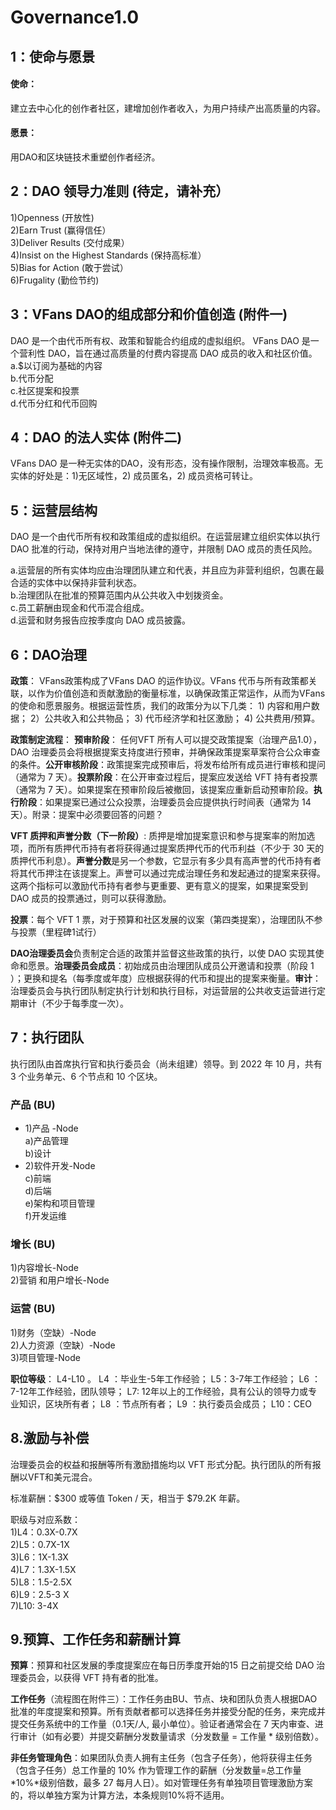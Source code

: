 # Governance1.0

## 1：使命与愿景
#### 使命：
建立去中心化的创作者社区，建增加创作者收入，为用户持续产出高质量的内容。
#### 愿景：
用DAO和区块链技术重塑创作者经济。

## 2：DAO 领导力准则 (待定，请补充）
1)Openness (开放性) <br>
2)Earn Trust (赢得信任） <br>
3)Deliver Results (交付成果） <br>
4)Insist on the Highest Standards (保持高标准） <br>
5)Bias for Action (敢于尝试） <br>
6)Frugality (勤俭节约)  <br>

## 3：VFans DAO的组成部分和价值创造 (附件一)
DAO 是一个由代币所有权、政策和智能合约组成的虚拟组织。 VFans DAO 是一个营利性 DAO，旨在通过高质量的付费内容提高 DAO 成员的收入和社区价值。
a.$以订阅为基础的内容 <br>
b.代币分配 <br>
c.社区提案和投票 <br>
d.代币分红和代币回购 <br>

## 4：DAO 的法人实体 (附件二)
VFans DAO 是一种无实体的DAO，没有形态，没有操作限制，治理效率极高。无实体的好处是：1)无区域性，2) 成员匿名，2) 成员资格可转让。

## 5：运营层结构
DAO 是一个由代币所有权和政策组成的虚拟组织。在运营层建立组织实体以执行 DAO 批准的行动，保持对用户当地法律的遵守，并限制 DAO 成员的责任风险。<br>

a.运营层的所有实体均应由治理团队建立和代表，并且应为非营利组织，包裹在最合适的实体中以保持非营利状态。<br>
b.治理团队在批准的预算范围内从公共收入中划拨资金。<br>
c.员工薪酬由现金和代币混合组成。<br>
d.运营和财务报告应按季度向 DAO 成员披露。<br>

## 6：DAO治理
**政策**： VFans政策构成了VFans DAO 的运作协议。VFans 代币与所有政策都关联，以作为价值创造和贡献激励的衡量标准，以确保政策正常运作，从而为VFans的使命和愿景服务。根据运营性质，我们的政策分为以下几类： 1) 内容和用户数据； 2）公共收入和公共物品； 3) 代币经济学和社区激励； 4) 公共费用/预算。

**政策制定流程**： **预审阶段**： 任何VFT 所有人可以提交政策提案（治理产品1.0），  DAO 治理委员会将根据提案支持度进行预审，并确保政策提案草案符合公众审查的条件。**公开审核阶段**：政策提案完成预审后，将发布给所有成员进行审核和提问（通常为 7 天）。**投票阶段**：在公开审查过程后，提案应发送给 VFT 持有者投票（通常为 7 天）。如果提案在预审阶段后被撤回，该提案应重新启动预审阶段。**执行阶段**：如果提案已通过公众投票，治理委员会应提供执行时间表（通常为 14 天）。附录：提案中必须要回答的问题？

**VFT 质押和声誉分数（下一阶段）**: 质押是增加提案意识和参与提案率的附加选项，而所有质押代币持有者将获得通过提案质押代币的代币利益（不少于 30 天的质押代币利息）。**声誉分数**是另一个参数，它显示有多少具有高声誉的代币持有者将其代币押注在该提案上。声誉可以通过完成治理任务和发起通过的提案来获得。这两个指标可以激励代币持有者参与更重要、更有意义的提案，如果提案受到 DAO 成员的投票通过，则可以获得激励。

**投票**：每个 VFT 1 票，对于预算和社区发展的议案（第四类提案），治理团队不参与投票（里程碑1试行）

**DAO治理委员会**负责制定合适的政策并监督这些政策的执行，以使 DAO 实现其使命和愿景。**治理委员会成员**：初始成员由治理团队成员公开邀请和投票（阶段 1 ）；更换和提名（每季度或年度）应根据获得的代币和提出的提案来衡量。**审计**：治理委员会与执行团队制定执行计划和执行目标，对运营层的公共收支运营进行定期审计（不少于每季度一次）。

## 7：执行团队
执行团队由首席执行官和执行委员会（尚未组建）领导。到 2022 年 10 月，共有 3 个业务单元、6 个节点和 10 个区块。

### 产品  (BU)
 * 1)产品 -Node <br>
  a)产品管理  <br>
  b)设计  <br>
* 2)软件开发-Node <br>
  c)前端 <br>
  d)后端 <br>
  e)架构和项目管理 <br>
  f)开发运维 <br>
### 增长  (BU)
1)内容增长-Node <br>
2)营销 和用户增长-Node <br>
### 运营  (BU)
1)财务（空缺）-Node <br>
2)人力资源（空缺）-Node <br>
3)项目管理-Node <br>

**职位等级**： L4-L10 。 L4 ：毕业生-5年工作经验； L5：3-7年工作经验； L6 ：7-12年工作经验，团队领导； L7: 12年以上的工作经验，具有公认的领导力或专业知识，区块所有者； L8 ：节点所有者； L9 ：执行委员会成员； L10：CEO


## 8.激励与补偿
治理委员会的权益和报酬等所有激励措施均以 VFT 形式分配。执行团队的所有报酬以VFT和美元混合。

标准薪酬：$300 或等值 Token / 天，相当于 $79.2K 年薪。

职级与对应系数：<br>
1)L4：0.3X-0.7X<br>
2)L5：0.7X-1X<br>
3)L6：1X-1.3X<br>
4)L7：1.3X-1.5X<br>
5)L8：1.5-2.5X<br>
6)L9：2.5-3 X<br>
7)L10: 3-4X<br>

## 9.预算、工作任务和薪酬计算
**预算**：预算和社区发展的季度提案应在每日历季度开始的15 日之前提交给 DAO 治理委员会，以获得 VFT 持有者的批准。

**工作任务**（流程图在附件三）：工作任务由BU、节点、块和团队负责人根据DAO批准的年度提案和预算。所有贡献者都可以选择任务并接受分配的任务，来完成并提交任务系统中的工作量（0.1天/人, 最小单位）。验证者通常会在 7 天内审查、进行审计（如有必要）并提交薪酬分发数量请求（分发数量 = 工作量 * 级别倍数）。

**非任务管理角色**：如果团队负责人拥有主任务（包含子任务），他将获得主任务（包含子任务）总工作量的 10% 作为管理工作的薪酬（分发数量=总工作量*10%*级别倍数，最多 27 每月人日）。如对管理任务有单独项目管理激励方案的，将以单独方案为计算方法，本条规则10%将不适用。
